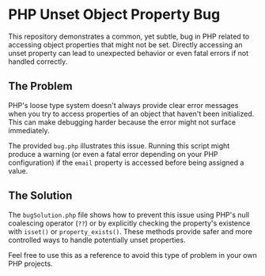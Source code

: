 # PHP Unset Object Property Bug

This repository demonstrates a common, yet subtle, bug in PHP related to accessing object properties that might not be set.  Directly accessing an unset property can lead to unexpected behavior or even fatal errors if not handled correctly.

## The Problem

PHP's loose type system doesn't always provide clear error messages when you try to access properties of an object that haven't been initialized.  This can make debugging harder because the error might not surface immediately.

The provided `bug.php` illustrates this issue.  Running this script might produce a warning (or even a fatal error depending on your PHP configuration) if the `email` property is accessed before being assigned a value.

## The Solution

The `bugSolution.php` file shows how to prevent this issue using PHP's null coalescing operator (`??`) or by explicitly checking the property's existence with `isset()` or `property_exists()`.  These methods provide safer and more controlled ways to handle potentially unset properties.

Feel free to use this as a reference to avoid this type of problem in your own PHP projects.